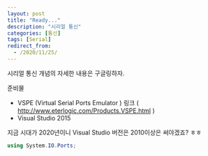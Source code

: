 ```yaml
---
layout: post
title: "Ready..."
description: "시리얼 통신"
categories: [통신]
tags: [Serial]
redirect_from:
  - /2020/11/25/
---
```


시리얼 통신 개념의 자세한 내용은 구글링하자.

준비물
- VSPE (Virtual Serial Ports Emulator )
    링크 ( http://www.eterlogic.com/Products.VSPE.html )
- Visual Studio 2015

지금 시대가 2020년이니 Visual Studio 버전은 2010이상은 써야겠죠? ㅎㅎ

```C#
using System.IO.Ports;
```
